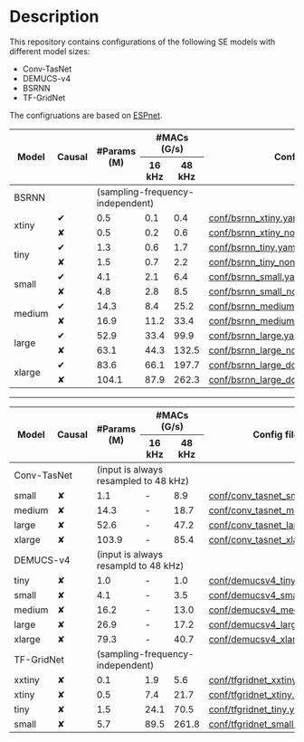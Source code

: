 # Description
This repository contains configurations of the following SE models with different model sizes:
  * Conv-TasNet
  * DEMUCS-v4
  * BSRNN
  * TF-GridNet

The configruations are based on [ESPnet](https://github.com/espnet/espnet).

<!-- <style type="text/css">
.tg  {border-collapse:collapse;border-color:#ccc;border-spacing:0;}
.tg td{background-color:#fff;border-color:#ccc;border-style:solid;border-width:1px;color:#333;
  font-family:Arial, sans-serif;font-size:14px;overflow:hidden;padding:10px 5px;word-break:normal;}
.tg th{background-color:#f0f0f0;border-color:#ccc;border-style:solid;border-width:1px;color:#333;
  font-family:Arial, sans-serif;font-size:14px;font-weight:normal;overflow:hidden;padding:10px 5px;word-break:normal;}
.tg .tg-z4i2{border-color:#ffffff;text-align:left;vertical-align:middle}
.tg .tg-m7vq{background-color:#ffffff;border-color:#ffffff;font-weight:bold;text-align:left;vertical-align:middle}
.tg .tg-qj9o{background-color:#ffffff;border-color:#ffffff;font-weight:bold;text-align:center;vertical-align:middle}
.tg .tg-hxqw{background-color:#f0f0f0;border-color:#ffffff;font-style:italic;text-align:left;vertical-align:middle}
.tg .tg-7bul{background-color:#f0f0f0;border-color:#ffffff;font-style:italic;text-align:right;vertical-align:middle}
.tg .tg-v0mg{border-color:#ffffff;text-align:center;vertical-align:middle}
</style> -->
<table class="tg">
<thead>
  <tr>
    <th class="tg-m7vq" rowspan="2">Model</th>
    <th class="tg-qj9o" rowspan="2">Causal</th>
    <th class="tg-qj9o" rowspan="2">#Params (M)</th>
    <th class="tg-qj9o" colspan="2">#MACs (G/s)</th>
    <th class="tg-m7vq" rowspan="2">Config file</th>
  </tr>
  <tr>
    <th class="tg-qj9o">16 kHz</th>
    <th class="tg-qj9o">48 kHz</th>
  </tr>
</thead>
<tbody>
  <tr>
    <td class="tg-hxqw" colspan="2">BSRNN</td>
    <td class="tg-7bul" colspan="3">(sampling-frequency-independent)</td>
    <td class="tg-hxqw" colspan="1"></td>
  </tr>
  <tr>
    <td class="tg-z4i2" rowspan="2">xtiny</td>
    <td class="tg-v0mg">✔︎</td>
    <td class="tg-v0mg">0.5</td>
    <td class="tg-v0mg">0.1</td>
    <td class="tg-v0mg">0.4</td>
    <td class="tg-z4i2"><a href="https://github.com/anonymous-link/se-scaling/blob/main/conf/bsrnn_xtiny.yaml">conf/bsrnn_xtiny.yaml</a></td>
  </tr>
  <tr>
    <td class="tg-v0mg">✘</td>
    <td class="tg-v0mg">0.5</td>
    <td class="tg-v0mg">0.2</td>
    <td class="tg-v0mg">0.6</td>
    <td class="tg-z4i2"><a href="https://github.com/anonymous-link/se-scaling/blob/main/conf/bsrnn_xtiny_noncausal.yaml">conf/bsrnn_xtiny_noncausal.yaml</a></td>
  </tr>
  <tr>
    <td class="tg-z4i2" rowspan="2">tiny</td>
    <td class="tg-v0mg">✔︎</td>
    <td class="tg-v0mg">1.3</td>
    <td class="tg-v0mg">0.6</td>
    <td class="tg-v0mg">1.7</td>
    <td class="tg-z4i2"><a href="https://github.com/anonymous-link/se-scaling/blob/main/conf/bsrnn_tiny.yaml">conf/bsrnn_tiny.yaml</a></td>
  </tr>
  <tr>
    <td class="tg-v0mg">✘</td>
    <td class="tg-v0mg">1.5</td>
    <td class="tg-v0mg">0.7</td>
    <td class="tg-v0mg">2.2</td>
    <td class="tg-z4i2"><a href="https://github.com/anonymous-link/se-scaling/blob/main/conf/bsrnn_tiny_noncausal.yaml">conf/bsrnn_tiny_noncausal.yaml</a></td>
  </tr>
  <tr>
    <td class="tg-z4i2" rowspan="2">small</td>
    <td class="tg-v0mg">✔︎</td>
    <td class="tg-v0mg">4.1</td>
    <td class="tg-v0mg">2.1</td>
    <td class="tg-v0mg">6.4</td>
    <td class="tg-z4i2"><a href="https://github.com/anonymous-link/se-scaling/blob/main/conf/bsrnn_small.yaml">conf/bsrnn_small.yaml</a></td>
  </tr>
  <tr>
    <td class="tg-v0mg">✘</td>
    <td class="tg-v0mg">4.8</td>
    <td class="tg-v0mg">2.8</td>
    <td class="tg-v0mg">8.5</td>
    <td class="tg-z4i2"><a href="https://github.com/anonymous-link/se-scaling/blob/main/conf/bsrnn_small_noncausal.yaml">conf/bsrnn_small_noncausal.yaml</a></td>
  </tr>
  <tr>
    <td class="tg-z4i2" rowspan="2">medium</td>
    <td class="tg-v0mg">✔︎</td>
    <td class="tg-v0mg">14.3</td>
    <td class="tg-v0mg">8.4</td>
    <td class="tg-v0mg">25.2</td>
    <td class="tg-z4i2"><a href="https://github.com/anonymous-link/se-scaling/blob/main/conf/bsrnn_medium.yaml">conf/bsrnn_medium.yaml</a></td>
  </tr>
  <tr>
    <td class="tg-v0mg">✘</td>
    <td class="tg-v0mg">16.9</td>
    <td class="tg-v0mg">11.2</td>
    <td class="tg-v0mg">33.4</td>
    <td class="tg-z4i2"><a href="https://github.com/anonymous-link/se-scaling/blob/main/conf/bsrnn_medium_noncausal.yaml">conf/bsrnn_medium_noncausal.yaml</a></td>
  </tr>
  <tr>
    <td class="tg-z4i2" rowspan="2">large</td>
    <td class="tg-v0mg">✔︎</td>
    <td class="tg-v0mg">52.9</td>
    <td class="tg-v0mg">33.4</td>
    <td class="tg-v0mg">99.9</td>
    <td class="tg-z4i2"><a href="https://github.com/anonymous-link/se-scaling/blob/main/conf/bsrnn_large.yaml">conf/bsrnn_large.yaml</a></td>
  </tr>
  <tr>
    <td class="tg-v0mg">✘</td>
    <td class="tg-v0mg">63.1</td>
    <td class="tg-v0mg">44.3</td>
    <td class="tg-v0mg">132.5</td>
    <td class="tg-z4i2"><a href="https://github.com/anonymous-link/se-scaling/blob/main/conf/bsrnn_large_noncausal.yaml">conf/bsrnn_large_noncausal.yaml</a></td>
  </tr>
  <tr>
    <td class="tg-z4i2" rowspan="2">xlarge</td>
    <td class="tg-v0mg">✔︎</td>
    <td class="tg-v0mg">83.6</td>
    <td class="tg-v0mg">66.1</td>
    <td class="tg-v0mg">197.7</td>
    <td class="tg-z4i2"><a href="https://github.com/anonymous-link/se-scaling/blob/main/conf/bsrnn_large_double.yaml">conf/bsrnn_large_double.yaml</a></td>
  </tr>
  <tr>
    <td class="tg-v0mg">✘</td>
    <td class="tg-v0mg">104.1</td>
    <td class="tg-v0mg">87.9</td>
    <td class="tg-v0mg">262.3</td>
    <td class="tg-z4i2"><a href="https://github.com/anonymous-link/se-scaling/blob/main/conf/bsrnn_large_double_noncausal.yaml">conf/bsrnn_large_double_noncausal.yaml</a></td>
  </tr>
</tbody>
</table>

--------

<!-- <style type="text/css">
.tg  {border-collapse:collapse;border-color:#ccc;border-spacing:0;}
.tg td{background-color:#fff;border-color:#ccc;border-style:solid;border-width:0px;color:#333;
  font-family:Arial, sans-serif;font-size:14px;overflow:hidden;padding:10px 5px;word-break:normal;}
.tg th{background-color:#f0f0f0;border-color:#ccc;border-style:solid;border-width:0px;color:#333;
  font-family:Arial, sans-serif;font-size:14px;font-weight:normal;overflow:hidden;padding:10px 5px;word-break:normal;}
.tg .tg-lboi{border-color:inherit;text-align:left;vertical-align:middle}
.tg .tg-9wq8{border-color:inherit;text-align:center;vertical-align:middle}
.tg .tg-ee30{background-color:#ffffff;border-color:inherit;font-weight:bold;text-align:center;vertical-align:middle}
.tg .tg-8f26{background-color:#ffffff;border-color:inherit;font-weight:bold;text-align:left;vertical-align:middle}
.tg .tg-uzvj{border-color:inherit;font-weight:bold;text-align:center;vertical-align:middle}
.tg .tg-vqkg{background-color:#f0f0f0;border-color:inherit;font-style:italic;text-align:left;vertical-align:middle}
.tg .tg-35at{background-color:#f0f0f0;border-color:inherit;font-style:italic;text-align:right;vertical-align:middle}
</style> -->
<table class="tg">
<thead>
  <tr>
    <th class="tg-8f26" rowspan="2">Model</th>
    <th class="tg-ee30" rowspan="2">Causal</th>
    <th class="tg-ee30" rowspan="2">#Params (M)</th>
    <th class="tg-ee30" colspan="2">#MACs (G/s)</th>
    <th class="tg-8f26" rowspan="2">Config file</th>
  </tr>
  <tr>
    <th class="tg-ee30">16 kHz</th>
    <th class="tg-ee30">48 kHz</th>
  </tr>
</thead>
<tbody>
  <tr>
    <td class="tg-vqkg" colspan="2">Conv-TasNet</td>
    <td class="tg-35at" colspan="3">(input is always resampled to 48 kHz)</td>
    <td class="tg-vqkg" colspan="2"></td>
  </tr>
  <tr>
    <td class="tg-lboi">small</td>
    <td class="tg-9wq8">✘</td>
    <td class="tg-9wq8">1.1</td>
    <td class="tg-9wq8">-</td>
    <td class="tg-9wq8">8.9</td>
    <td class="tg-lboi"><a href="https://github.com/anonymous-link/se-scaling/blob/main/conf/conv_tasnet_small.yaml">conf/conv_tasnet_small.yaml</a></td>
  </tr>
  <tr>
    <td class="tg-lboi">medium</td>
    <td class="tg-9wq8">✘</td>
    <td class="tg-9wq8">14.3</td>
    <td class="tg-9wq8">-</td>
    <td class="tg-9wq8">18.7</td>
    <td class="tg-lboi"><a href="https://github.com/anonymous-link/se-scaling/blob/main/conf/conv_tasnet_medium.yaml">conf/conv_tasnet_medium.yaml</a></td>
  </tr>
  <tr>
    <td class="tg-lboi">large</td>
    <td class="tg-9wq8">✘</td>
    <td class="tg-9wq8">52.6</td>
    <td class="tg-9wq8">-</td>
    <td class="tg-9wq8">47.2</td>
    <td class="tg-lboi"><a href="https://github.com/anonymous-link/se-scaling/blob/main/conf/conv_tasnet_large.yaml">conf/conv_tasnet_large.yaml</a></td>
  </tr>
  <tr>
    <td class="tg-lboi">xlarge</td>
    <td class="tg-9wq8">✘</td>
    <td class="tg-9wq8">103.9</td>
    <td class="tg-9wq8">-</td>
    <td class="tg-9wq8">85.4</td>
    <td class="tg-lboi"><a href="https://github.com/anonymous-link/se-scaling/blob/main/conf/conv_tasnet_xlarge.yaml">conf/conv_tasnet_xlarge.yaml</a></td>
  </tr>
  <tr>
    <td class="tg-vqkg" colspan="2">DEMUCS-v4</td>
    <td class="tg-35at" colspan="3">(input is always resampld to 48 kHz)</td>
    <td class="tg-vqkg" colspan="2"></td>
  </tr>
  <tr>
    <td class="tg-lboi">tiny</td>
    <td class="tg-9wq8">✘</td>
    <td class="tg-9wq8">1.0</td>
    <td class="tg-9wq8">-</td>
    <td class="tg-9wq8">1.0</td>
    <td class="tg-lboi"><a href="https://github.com/anonymous-link/se-scaling/blob/main/conf/demucsv4_tiny.yaml">conf/demucsv4_tiny.yaml</a></td>
  </tr>
  <tr>
    <td class="tg-lboi">small</td>
    <td class="tg-9wq8">✘</td>
    <td class="tg-9wq8">4.1</td>
    <td class="tg-9wq8">-</td>
    <td class="tg-9wq8">3.5</td>
    <td class="tg-lboi"><a href="https://github.com/anonymous-link/se-scaling/blob/main/conf/demucsv4_small.yaml">conf/demucsv4_small.yaml</a></td>
  </tr>
  <tr>
    <td class="tg-lboi">medium</td>
    <td class="tg-9wq8">✘</td>
    <td class="tg-9wq8">16.2</td>
    <td class="tg-9wq8">-</td>
    <td class="tg-9wq8">13.0</td>
    <td class="tg-lboi"><a href="https://github.com/anonymous-link/se-scaling/blob/main/conf/demucsv4_medium.yaml">conf/demucsv4_medium.yaml</a></td>
  </tr>
  <tr>
    <td class="tg-lboi">large</td>
    <td class="tg-9wq8">✘</td>
    <td class="tg-9wq8">26.9</td>
    <td class="tg-9wq8">-</td>
    <td class="tg-9wq8">17.2</td>
    <td class="tg-lboi"><a href="https://github.com/anonymous-link/se-scaling/blob/main/conf/demucsv4_large.yaml">conf/demucsv4_large.yaml</a></td>
  </tr>
  <tr>
    <td class="tg-lboi">xlarge</td>
    <td class="tg-9wq8">✘</td>
    <td class="tg-9wq8">79.3</td>
    <td class="tg-9wq8">-</td>
    <td class="tg-9wq8">40.7</td>
    <td class="tg-lboi"><a href="https://github.com/anonymous-link/se-scaling/blob/main/conf/demucsv4_xlarge.yaml">conf/demucsv4_xlarge.yaml</a></td>
  </tr>
  <tr>
    <td class="tg-vqkg" colspan="2">TF-GridNet</td>
    <td class="tg-35at" colspan="3">(sampling-frequency-independent)</td>
    <td class="tg-vqkg" colspan="2"></td>
  </tr>
  <tr>
    <td class="tg-lboi">xxtiny</td>
    <td class="tg-9wq8">✘</td>
    <td class="tg-9wq8">0.1</td>
    <td class="tg-9wq8">1.9</td>
    <td class="tg-9wq8">5.6</td>
    <td class="tg-lboi"><a href="https://github.com/anonymous-link/se-scaling/blob/main/conf/tfgridnet_xxtiny.yaml">conf/tfgridnet_xxtiny.yaml</a></td>
  </tr>
  <tr>
    <td class="tg-lboi">xtiny</td>
    <td class="tg-9wq8">✘</td>
    <td class="tg-9wq8">0.5</td>
    <td class="tg-9wq8">7.4</td>
    <td class="tg-9wq8">21.7</td>
    <td class="tg-lboi"><a href="https://github.com/anonymous-link/se-scaling/blob/main/conf/tfgridnet_xtiny.yaml">conf/tfgridnet_xtiny.yaml</a></td>
  </tr>
  <tr>
    <td class="tg-lboi">tiny</td>
    <td class="tg-9wq8">✘</td>
    <td class="tg-9wq8">1.5</td>
    <td class="tg-9wq8">24.1</td>
    <td class="tg-9wq8">70.5</td>
    <td class="tg-lboi"><a href="https://github.com/anonymous-link/se-scaling/blob/main/conf/tfgridnet_tiny.yaml">conf/tfgridnet_tiny.yaml</a></td>
  </tr>
  <tr>
    <td class="tg-lboi">small</td>
    <td class="tg-9wq8">✘</td>
    <td class="tg-9wq8">5.7</td>
    <td class="tg-9wq8">89.5</td>
    <td class="tg-9wq8">261.8</td>
    <td class="tg-lboi"><a href="https://github.com/anonymous-link/se-scaling/blob/main/conf/tfgridnet_small.yaml">conf/tfgridnet_small.yaml</a></td>
  </tr>
</tbody>
</table>
